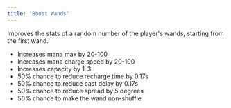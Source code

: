```yaml
---
title: 'Boost Wands'
---
```


Improves the stats of a random number of the player's wands, starting from the first wand.

- Increases mana max by 20-100
- Increases mana charge speed by 20-100
- Increases capacity by 1-3
- 50% chance to reduce recharge time by 0.17s
- 50% chance to reduce cast delay by 0.17s
- 50% chance to reduce spread by 5 degrees
- 50% chance to make the wand non-shuffle
